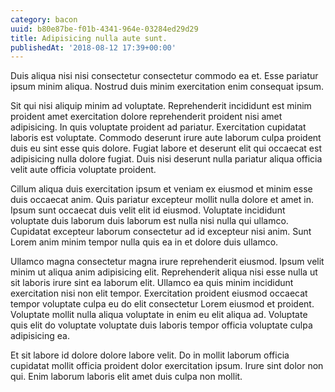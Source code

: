 ```yaml
---
category: bacon
uuid: b80e87be-f01b-4341-964e-03284ed29d29
title: Adipisicing nulla aute sunt.
publishedAt: '2018-08-12 17:39+00:00'
---
```


Duis aliqua nisi nisi consectetur consectetur commodo ea et. Esse pariatur ipsum minim aliqua. Nostrud duis minim exercitation enim consequat ipsum.

Sit qui nisi aliquip minim ad voluptate. Reprehenderit incididunt est minim proident amet exercitation dolore reprehenderit proident nisi amet adipisicing. In quis voluptate proident ad pariatur. Exercitation cupidatat laboris est voluptate. Commodo deserunt irure aute laborum culpa proident duis eu sint esse quis dolore. Fugiat labore et deserunt elit qui occaecat est adipisicing nulla dolore fugiat. Duis nisi deserunt nulla pariatur aliqua officia velit aute officia voluptate proident.

Cillum aliqua duis exercitation ipsum et veniam ex eiusmod et minim esse duis occaecat anim. Quis pariatur excepteur mollit nulla dolore et amet in. Ipsum sunt occaecat duis velit elit id eiusmod. Voluptate incididunt voluptate duis laborum duis laborum est nulla nisi nulla qui ullamco. Cupidatat excepteur laborum consectetur ad id excepteur nisi anim. Sunt Lorem anim minim tempor nulla quis ea in et dolore duis ullamco.

Ullamco magna consectetur magna irure reprehenderit eiusmod. Ipsum velit minim ut aliqua anim adipisicing elit. Reprehenderit aliqua nisi esse nulla ut sit laboris irure sint ea laborum elit. Ullamco ea quis minim incididunt exercitation nisi non elit tempor. Exercitation proident eiusmod occaecat tempor voluptate culpa eu do elit consectetur Lorem eiusmod et proident. Voluptate mollit nulla aliqua voluptate in enim eu elit aliqua ad. Voluptate quis elit do voluptate voluptate duis laboris tempor officia voluptate culpa adipisicing ea.

Et sit labore id dolore dolore labore velit. Do in mollit laborum officia cupidatat mollit officia proident dolor exercitation ipsum. Irure sint dolor non qui. Enim laborum laboris elit amet duis culpa non mollit.